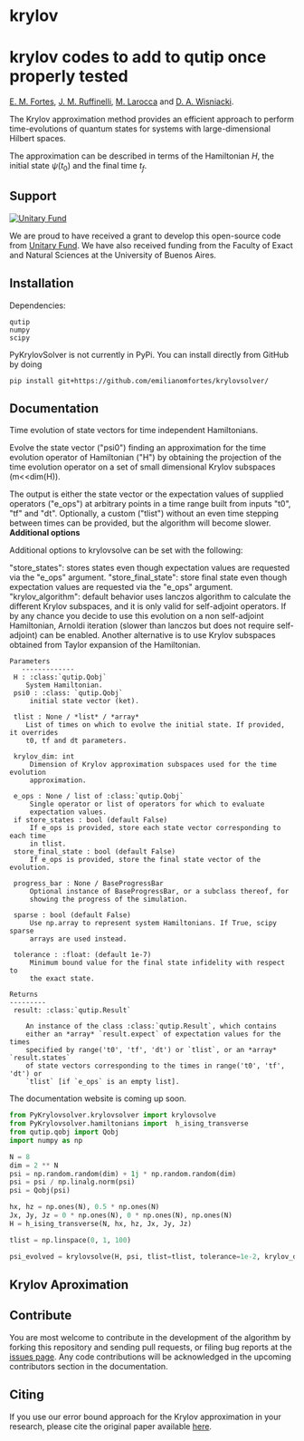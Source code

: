 # krylov
# krylov codes to add to qutip once properly tested

[E. M. Fortes](https://github.com/emilianomfortes),
[J. M. Ruffinelli](https://github.com/ruffa),
[M. Larocca](https://scholar.google.com/citations?user=mpQ0hgwAAAAJ&hl=es)
and [D. A. Wisniacki](https://scholar.google.com/citations?user=1tZ7BqoAAAAJ&hl=es).


The Krylov approximation method provides an efficient approach to perform time-evolutions of quantum states for systems with large-dimensional Hilbert spaces. 

The approximation can be described in terms of the Hamiltonian $H$, the initial state $\psi(t_0)$ and the final time $t_f$.



Support
-------

[![Unitary Fund](https://img.shields.io/badge/Supported%20By-UNITARY%20FUND-brightgreen.svg?style=flat)](https://unitary.fund)

We are proud to have received a grant to develop this open-source code from [Unitary Fund](https://unitary.fund). We have also received funding from the Faculty of Exact and Natural Sciences at the University of Buenos Aires.

Installation
-------------

Dependencies:
```text
qutip
numpy
scipy
```

PyKrylovSolver is not currently in PyPi. You can install directly from GitHub by doing
```
pip install git+https://github.com/emilianomfortes/krylovsolver/
```

Documentation
-------------

 Time evolution of state vectors for time independent Hamiltonians.

 Evolve the state vector ("psi0") finding an approximation for the time 
 evolution operator of Hamiltonian ("H") by obtaining the projection of 
 the time evolution operator on a set of small dimensional Krylov 
 subspaces (m<<dim(H)).

 The output is either the state vector or the expectation values of supplied 
 operators ("e_ops") at arbitrary points in a time range built from inputs 
 "t0", "tf" and "dt". Optionally, a custom ("tlist") without an even time 
 stepping between times can be provided, but the algorithm will become 
 slower. 
 **Additional options**

 Additional options to krylovsolve can be set with the following:

 "store_states": stores states even though expectation values are requested
 via the "e_ops" argument.
 "store_final_state": store final state even though expectation values are 
 requested via the "e_ops" argument.
 "krylov_algorithm": default behavior uses lanczos algorithm to calculate
 the different Krylov subspaces, and it is only valid for self-adjoint 
 operators. If by any chance you decide to use this evolution on a non
 self-adjoint Hamiltonian, Arnoldi iteration (slower than lanczos but does 
 not require self-adjoint) can be enabled. Another alternative is to use
 Krylov subspaces obtained from Taylor expansion of the Hamiltonian.


```text
Parameters
   -------------
 H : :class:`qutip.Qobj`
    System Hamiltonian.
 psi0 : :class: `qutip.Qobj`
     initial state vector (ket).

 tlist : None / *list* / *array*
    List of times on which to evolve the initial state. If provided, it overrides
    t0, tf and dt parameters.

 krylov_dim: int
     Dimension of Krylov approximation subspaces used for the time evolution
     approximation.

 e_ops : None / list of :class:`qutip.Qobj`
     Single operator or list of operators for which to evaluate
     expectation values.
 if store_states : bool (default False)
     If e_ops is provided, store each state vector corresponding to each time
     in tlist.
 store_final_state : bool (default False)
     If e_ops is provided, store the final state vector of the evolution.

 progress_bar : None / BaseProgressBar
     Optional instance of BaseProgressBar, or a subclass thereof, for
     showing the progress of the simulation.          

 sparse : bool (default False)
     Use np.array to represent system Hamiltonians. If True, scipy sparse
     arrays are used instead.

 tolerance : :float: (default 1e-7)
     Minimum bound value for the final state infidelity with respect to 
     the exact state.       

Returns
---------
 result: :class:`qutip.Result`

    An instance of the class :class:`qutip.Result`, which contains
    either an *array* `result.expect` of expectation values for the times
    specified by range('t0', 'tf', 'dt') or `tlist`, or an *array* `result.states` 
    of state vectors corresponding to the times in range('t0', 'tf', 'dt') or
    `tlist` [if `e_ops` is an empty list].        
```

The documentation website is coming up soon.

```python
from PyKrylovsolver.krylovsolver import krylovsolve
from PyKrylovsolver.hamiltonians import  h_ising_transverse
from qutip.qobj import Qobj
import numpy as np

N = 8
dim = 2 ** N
psi = np.random.random(dim) + 1j * np.random.random(dim)
psi = psi / np.linalg.norm(psi)
psi = Qobj(psi)

hx, hz = np.ones(N), 0.5 * np.ones(N)
Jx, Jy, Jz = 0 * np.ones(N), 0 * np.ones(N), np.ones(N)
H = h_ising_transverse(N, hx, hz, Jx, Jy, Jz)

tlist = np.linspace(0, 1, 100)

psi_evolved = krylovsolve(H, psi, tlist=tlist, tolerance=1e-2, krylov_dim=5, progress_bar=False, sparse=True)
```

Krylov Aproximation
-------------------


Contribute
----------

You are most welcome to contribute in the development of the algorithm by forking this repository and sending pull requests, or filing bug reports at the [issues page](https://github.com/emilianomfortes/krylovsolver/issues).
Any code contributions will be acknowledged in the upcoming contributors section in the documentation.


Citing
------------

If you use our error bound approach for the Krylov approximation in your research, please cite the original paper available [here](https://arxiv.org/abs/2107.09805).
